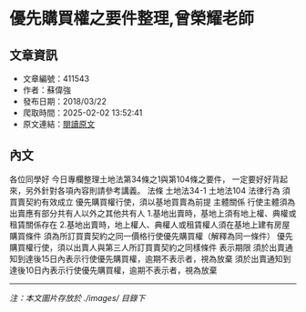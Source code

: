 # 優先購買權之要件整理,曾榮耀老師

## 文章資訊
- 文章編號：411543
- 作者：蘇偉強
- 發布日期：2018/03/22
- 爬取時間：2025-02-02 13:52:41
- 原文連結：[閱讀原文](https://real-estate.get.com.tw/Columns/detail.aspx?no=411543)

## 內文
各位同學好
今日專欄整理土地法第34條之1與第104條之要件，
一定要好好背起來，另外針對各項內容則請參考講義。
法條
土地法34-1
土地法104
法律行為
須買賣契約有效成立
優先購買權行使，須以基地買賣為前提
主體關係
行使主體須為出賣應有部分共有人以外之其他共有人
1.基地出賣時，基地上須有地上權、典權或租賃關係存在
2.基地出賣時，地上權人、典權人或租賃權人須在基地上建有房屋
購買條件
須為所訂買賣契約之同一價格行使優先購買權（解釋為同一條件）
優先購買權行使，須以出賣人與第三人所訂買賣契約之同樣條件
表示期限
須於出賣通知到達後15日內表示行使優先購買權，逾期不表示者，視為放棄
須於出賣通知到達後10日內表示行使優先購買權，逾期不表示者，視為放棄

---
*注：本文圖片存放於 ./images/ 目錄下*
